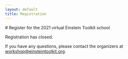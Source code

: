 ```yaml
---
layout: default
title: Registration
---
```


<div class="col-xs-12" markdown="1">
# Register for the 2021 virtual Einstein Toolkit school

Registration has closed.

If you have any questions, please contact the organizers at
[workshop@einsteintoolkit.org](mailto:workshop@einsteintoolkit.org).
</div>
